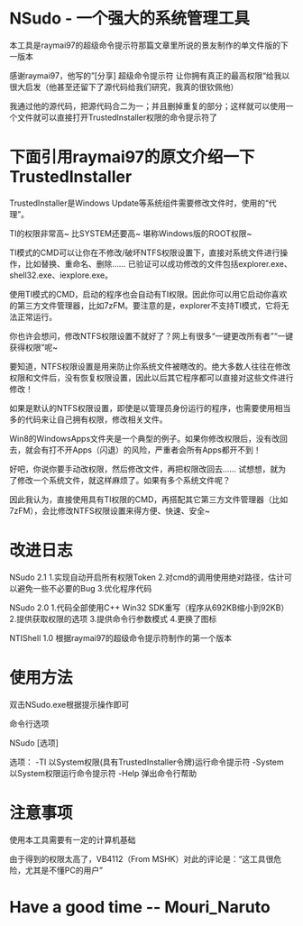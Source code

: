 NSudo - 一个强大的系统管理工具
========================================================================================

本工具是raymai97的超级命令提示符那篇文章里所说的景友制作的单文件版的下一版本

感谢raymai97，他写的”[分享] 超级命令提示符 让你拥有真正的最高权限“给我以很大启发（他甚至还留下了源代码给我们研究，我真的很钦佩他）

我通过他的源代码，把源代码合二为一；并且删掉重复的部分；这样就可以使用一个文件就可以直接打开TrustedInstaller权限的命令提示符了

下面引用raymai97的原文介绍一下TrustedInstaller
========================================================================================
TrustedInstaller是Windows Update等系统组件需要修改文件时，使用的“代理”。

TI的权限非常高~ 比SYSTEM还要高~ 堪称Windows版的ROOT权限~

TI模式的CMD可以让你在不修改/破坏NTFS权限设置下，直接对系统文件进行操作，比如替换、重命名、删除…… 已验证可以成功修改的文件包括explorer.exe、shell32.exe、iexplore.exe。

使用TI模式的CMD，启动的程序也会自动有TI权限。因此你可以用它启动你喜欢的第三方文件管理器，比如7zFM。要注意的是，explorer不支持TI模式，它将无法正常运行。

你也许会想问，修改NTFS权限设置不就好了？网上有很多“一键更改所有者”“一键获得权限”呢~

要知道，NTFS权限设置是用来防止你系统文件被瞎改的。绝大多数人往往在修改权限和文件后，没有恢复权限设置，因此以后其它程序都可以直接对这些文件进行修改！

如果是默认的NTFS权限设置，即使是以管理员身份运行的程序，也需要使用相当多的代码来让自己拥有权限，修改相关文件。

Win8的WindowsApps文件夹是一个典型的例子。如果你修改权限后，没有改回去，就会有打不开Apps（闪退）的风险，严重者会所有Apps都开不到！

好吧，你说你要手动改权限，然后修改文件，再把权限改回去…… 试想想，就为了修改一个系统文件，就这样麻烦了。如果有多个系统文件呢？

因此我认为，直接使用具有TI权限的CMD，再搭配其它第三方文件管理器（比如7zFM），会比修改NTFS权限设置来得方便、快速、安全~

改进日志
========================================================================================
NSudo 2.1
1.实现自动开启所有权限Token
2.对cmd的调用使用绝对路径，估计可以避免一些不必要的Bug
3.优化程序代码

NSudo 2.0
1.代码全部使用C++ Win32 SDK重写（程序从692KB缩小到92KB）
2.提供获取权限的选项
3.提供命令行参数模式
4.更换了图标

NTIShell 1.0
根据raymai97的超级命令提示符制作的第一个版本

使用方法
========================================================================================
双击NSudo.exe根据提示操作即可

命令行选项

NSudo [选项]

选项：
-TI 以System权限(具有TrustedInstaller令牌)运行命令提示符
-System 以System权限运行命令提示符
-Help 弹出命令行帮助

注意事项
========================================================================================
使用本工具需要有一定的计算机基础

由于得到的权限太高了，VB4112（From MSHK）对此的评论是：“这工具很危险，尤其是不懂PC的用户”

Have a good time -- Mouri_Naruto
========================================================================================
